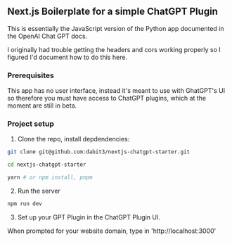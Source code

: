 ## Next.js Boilerplate for a simple ChatGPT Plugin

This is essentially the JavaScript version of the Python app documented in the OpenAI Chat GPT docs.

I originally had trouble getting the headers and cors working properly so I figured I'd document how to do this here.

### Prerequisites

This app has no user interface, instead it's meant to use with GhatGPT's UI so therefore you must have access to ChatGPT plugins, which at the moment are still in beta.

### Project setup

1. Clone the repo, install depdendencies:

```sh
git clone git@github.com:dabit3/nextjs-chatgpt-starter.git

cd nextjs-chatgpt-starter

yarn # or npm install, pnpm
```

2. Run the server

```sh
npm run dev
```

3. Set up your GPT Plugin in the ChatGPT Plugin UI.

When prompted for your website domain, type in 'http://localhost:3000'

